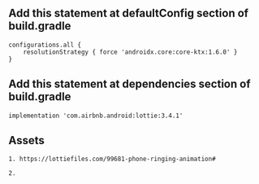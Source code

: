 ## Add this statement at defaultConfig section of build.gradle

```
configurations.all {
    resolutionStrategy { force 'androidx.core:core-ktx:1.6.0' }
}
```

## Add this statement at dependencies section of build.gradle

```
implementation 'com.airbnb.android:lottie:3.4.1'
```

## Assets

```
1. https://lottiefiles.com/99681-phone-ringing-animation#

2. 
```